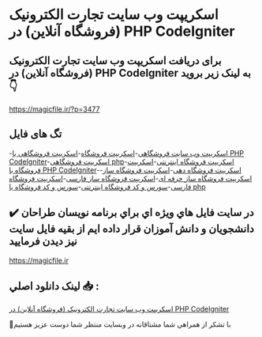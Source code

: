 # اسکریپت وب سایت تجارت الکترونیک (فروشگاه آنلاین) در PHP CodeIgniter

## برای دریافت اسکریپت وب سایت تجارت الکترونیک (فروشگاه آنلاین) در PHP CodeIgniter به لینک زیر بروید 👇

https://magicfile.ir/?p=3477

## تگ های فایل

-[اسکریپت وب سایت فروشگاهی](https://magicfile.ir/product/%d8%a7%d8%b3%da%a9%d8%b1%db%8c%d9%be%d8%aa-%d9%88%d8%a8-%d8%b3%d8%a7%db%8c%d8%aa-%d8%aa%d8%ac%d8%a7%d8%b1%d8%aa-%d8%a7%d9%84%da%a9%d8%aa%d8%b1%d9%88%d9%86%db%8c%da%a9-%d9%81%d8%b1%d9%88%d8%b4%da%af%d8%a7%d9%87-%d8%a2%d9%86%d9%84%d8%a7%db%8c%d9%86-php-codeigniter/)-[اسکریپت فروشگاه](https://magicfile.ir/product/%d8%a7%d8%b3%da%a9%d8%b1%db%8c%d9%be%d8%aa-%d9%88%d8%a8-%d8%b3%d8%a7%db%8c%d8%aa-%d8%aa%d8%ac%d8%a7%d8%b1%d8%aa-%d8%a7%d9%84%da%a9%d8%aa%d8%b1%d9%88%d9%86%db%8c%da%a9-%d9%81%d8%b1%d9%88%d8%b4%da%af%d8%a7%d9%87-%d8%a2%d9%86%d9%84%d8%a7%db%8c%d9%86-php-codeigniter/)-[اسکریپت فروشگاهی با PHP CodeIgniter](https://magicfile.ir/product/%d8%a7%d8%b3%da%a9%d8%b1%db%8c%d9%be%d8%aa-%d9%88%d8%a8-%d8%b3%d8%a7%db%8c%d8%aa-%d8%aa%d8%ac%d8%a7%d8%b1%d8%aa-%d8%a7%d9%84%da%a9%d8%aa%d8%b1%d9%88%d9%86%db%8c%da%a9-%d9%81%d8%b1%d9%88%d8%b4%da%af%d8%a7%d9%87-%d8%a2%d9%86%d9%84%d8%a7%db%8c%d9%86-php-codeigniter/)-[اسکریپت فروشگاهی php](https://magicfile.ir/product/%d8%a7%d8%b3%da%a9%d8%b1%db%8c%d9%be%d8%aa-%d9%88%d8%a8-%d8%b3%d8%a7%db%8c%d8%aa-%d8%aa%d8%ac%d8%a7%d8%b1%d8%aa-%d8%a7%d9%84%da%a9%d8%aa%d8%b1%d9%88%d9%86%db%8c%da%a9-%d9%81%d8%b1%d9%88%d8%b4%da%af%d8%a7%d9%87-%d8%a2%d9%86%d9%84%d8%a7%db%8c%d9%86-php-codeigniter/)-[اسکریپت فروشگاه اینترنتی](https://magicfile.ir/product/%d8%a7%d8%b3%da%a9%d8%b1%db%8c%d9%be%d8%aa-%d9%88%d8%a8-%d8%b3%d8%a7%db%8c%d8%aa-%d8%aa%d8%ac%d8%a7%d8%b1%d8%aa-%d8%a7%d9%84%da%a9%d8%aa%d8%b1%d9%88%d9%86%db%8c%da%a9-%d9%81%d8%b1%d9%88%d8%b4%da%af%d8%a7%d9%87-%d8%a2%d9%86%d9%84%d8%a7%db%8c%d9%86-php-codeigniter/)-[اسکریپت فروشگاه با PHP CodeIgniter](https://magicfile.ir/product/%d8%a7%d8%b3%da%a9%d8%b1%db%8c%d9%be%d8%aa-%d9%88%d8%a8-%d8%b3%d8%a7%db%8c%d8%aa-%d8%aa%d8%ac%d8%a7%d8%b1%d8%aa-%d8%a7%d9%84%da%a9%d8%aa%d8%b1%d9%88%d9%86%db%8c%da%a9-%d9%81%d8%b1%d9%88%d8%b4%da%af%d8%a7%d9%87-%d8%a2%d9%86%d9%84%d8%a7%db%8c%d9%86-php-codeigniter/)-[اسکریپت فروشگاه دهی](https://magicfile.ir/product/%d8%a7%d8%b3%da%a9%d8%b1%db%8c%d9%be%d8%aa-%d9%88%d8%a8-%d8%b3%d8%a7%db%8c%d8%aa-%d8%aa%d8%ac%d8%a7%d8%b1%d8%aa-%d8%a7%d9%84%da%a9%d8%aa%d8%b1%d9%88%d9%86%db%8c%da%a9-%d9%81%d8%b1%d9%88%d8%b4%da%af%d8%a7%d9%87-%d8%a2%d9%86%d9%84%d8%a7%db%8c%d9%86-php-codeigniter/)-[اسکریپت فروشگاه ساز](https://magicfile.ir/product/%d8%a7%d8%b3%da%a9%d8%b1%db%8c%d9%be%d8%aa-%d9%88%d8%a8-%d8%b3%d8%a7%db%8c%d8%aa-%d8%aa%d8%ac%d8%a7%d8%b1%d8%aa-%d8%a7%d9%84%da%a9%d8%aa%d8%b1%d9%88%d9%86%db%8c%da%a9-%d9%81%d8%b1%d9%88%d8%b4%da%af%d8%a7%d9%87-%d8%a2%d9%86%d9%84%d8%a7%db%8c%d9%86-php-codeigniter/)-[اسکریپت فروشگاه ساز حرفه ای](https://magicfile.ir/product/%d8%a7%d8%b3%da%a9%d8%b1%db%8c%d9%be%d8%aa-%d9%88%d8%a8-%d8%b3%d8%a7%db%8c%d8%aa-%d8%aa%d8%ac%d8%a7%d8%b1%d8%aa-%d8%a7%d9%84%da%a9%d8%aa%d8%b1%d9%88%d9%86%db%8c%da%a9-%d9%81%d8%b1%d9%88%d8%b4%da%af%d8%a7%d9%87-%d8%a2%d9%86%d9%84%d8%a7%db%8c%d9%86-php-codeigniter/)-[اسکریپت فروشگاه ساز فارسی](https://magicfile.ir/product/%d8%a7%d8%b3%da%a9%d8%b1%db%8c%d9%be%d8%aa-%d9%88%d8%a8-%d8%b3%d8%a7%db%8c%d8%aa-%d8%aa%d8%ac%d8%a7%d8%b1%d8%aa-%d8%a7%d9%84%da%a9%d8%aa%d8%b1%d9%88%d9%86%db%8c%da%a9-%d9%81%d8%b1%d9%88%d8%b4%da%af%d8%a7%d9%87-%d8%a2%d9%86%d9%84%d8%a7%db%8c%d9%86-php-codeigniter/)-[اسکریپت فروشگاه فارسی](https://magicfile.ir/product/%d8%a7%d8%b3%da%a9%d8%b1%db%8c%d9%be%d8%aa-%d9%88%d8%a8-%d8%b3%d8%a7%db%8c%d8%aa-%d8%aa%d8%ac%d8%a7%d8%b1%d8%aa-%d8%a7%d9%84%da%a9%d8%aa%d8%b1%d9%88%d9%86%db%8c%da%a9-%d9%81%d8%b1%d9%88%d8%b4%da%af%d8%a7%d9%87-%d8%a2%d9%86%d9%84%d8%a7%db%8c%d9%86-php-codeigniter/)-[سورس و کد فروشگاه اینترنتی](https://magicfile.ir/product/%d8%a7%d8%b3%da%a9%d8%b1%db%8c%d9%be%d8%aa-%d9%88%d8%a8-%d8%b3%d8%a7%db%8c%d8%aa-%d8%aa%d8%ac%d8%a7%d8%b1%d8%aa-%d8%a7%d9%84%da%a9%d8%aa%d8%b1%d9%88%d9%86%db%8c%da%a9-%d9%81%d8%b1%d9%88%d8%b4%da%af%d8%a7%d9%87-%d8%a2%d9%86%d9%84%d8%a7%db%8c%d9%86-php-codeigniter/)-[سورس و کد فروشگاه با php](https://magicfile.ir/product/%d8%a7%d8%b3%da%a9%d8%b1%db%8c%d9%be%d8%aa-%d9%88%d8%a8-%d8%b3%d8%a7%db%8c%d8%aa-%d8%aa%d8%ac%d8%a7%d8%b1%d8%aa-%d8%a7%d9%84%da%a9%d8%aa%d8%b1%d9%88%d9%86%db%8c%da%a9-%d9%81%d8%b1%d9%88%d8%b4%da%af%d8%a7%d9%87-%d8%a2%d9%86%d9%84%d8%a7%db%8c%d9%86-php-codeigniter/)

## ✔️ در سايت فايل هاي ويژه اي براي برنامه نويسان طراحان دانشجويان و دانش آموزان قرار داده ايم از بقيه فايل سايت نيز ديدن فرماييد

https://magicfile.ir


## لينک دانلود اصلي 📥 :

[اسکریپت وب سایت تجارت الکترونیک (فروشگاه آنلاین) در PHP CodeIgniter](https://magicfile.ir/product/%d8%a7%d8%b3%da%a9%d8%b1%db%8c%d9%be%d8%aa-%d9%88%d8%a8-%d8%b3%d8%a7%db%8c%d8%aa-%d8%aa%d8%ac%d8%a7%d8%b1%d8%aa-%d8%a7%d9%84%da%a9%d8%aa%d8%b1%d9%88%d9%86%db%8c%da%a9-%d9%81%d8%b1%d9%88%d8%b4%da%af%d8%a7%d9%87-%d8%a2%d9%86%d9%84%d8%a7%db%8c%d9%86-php-codeigniter/) 


🙏با تشکر از همراهي شما مشتاقانه در وبسایت منتظر شما دوست عزیز هستیم

